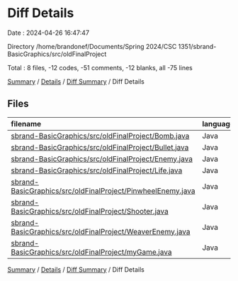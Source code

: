 # Diff Details

Date : 2024-04-26 16:47:47

Directory /home/brandonef/Documents/Spring 2024/CSC 1351/sbrand-BasicGraphics/src/oldFinalProject

Total : 8 files,  -12 codes, -51 comments, -12 blanks, all -75 lines

[Summary](results.md) / [Details](details.md) / [Diff Summary](diff.md) / Diff Details

## Files
| filename | language | code | comment | blank | total |
| :--- | :--- | ---: | ---: | ---: | ---: |
| [sbrand-BasicGraphics/src/oldFinalProject/Bomb.java](/sbrand-BasicGraphics/src/oldFinalProject/Bomb.java) | Java | -1 | 0 | 0 | -1 |
| [sbrand-BasicGraphics/src/oldFinalProject/Bullet.java](/sbrand-BasicGraphics/src/oldFinalProject/Bullet.java) | Java | -1 | 0 | 0 | -1 |
| [sbrand-BasicGraphics/src/oldFinalProject/Enemy.java](/sbrand-BasicGraphics/src/oldFinalProject/Enemy.java) | Java | 0 | -11 | 0 | -11 |
| [sbrand-BasicGraphics/src/oldFinalProject/Life.java](/sbrand-BasicGraphics/src/oldFinalProject/Life.java) | Java | -1 | 1 | 0 | 0 |
| [sbrand-BasicGraphics/src/oldFinalProject/PinwheelEnemy.java](/sbrand-BasicGraphics/src/oldFinalProject/PinwheelEnemy.java) | Java | 0 | -1 | -5 | -6 |
| [sbrand-BasicGraphics/src/oldFinalProject/Shooter.java](/sbrand-BasicGraphics/src/oldFinalProject/Shooter.java) | Java | -1 | 1 | 0 | 0 |
| [sbrand-BasicGraphics/src/oldFinalProject/WeaverEnemy.java](/sbrand-BasicGraphics/src/oldFinalProject/WeaverEnemy.java) | Java | 0 | -17 | -7 | -24 |
| [sbrand-BasicGraphics/src/oldFinalProject/myGame.java](/sbrand-BasicGraphics/src/oldFinalProject/myGame.java) | Java | -8 | -24 | 0 | -32 |

[Summary](results.md) / [Details](details.md) / [Diff Summary](diff.md) / Diff Details